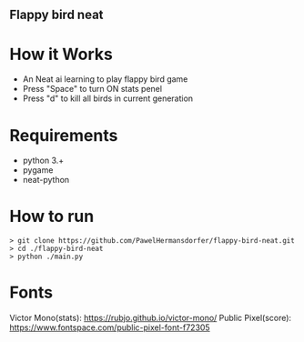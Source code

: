 ## Flappy bird neat
# How it Works
- An Neat ai learning to play flappy bird game
- Press "Space" to turn ON stats penel
- Press "d" to kill all birds in current generation

# Requirements
- python 3.+
- pygame
- neat-python

# How to run
```console
> git clone https://github.com/PawelHermansdorfer/flappy-bird-neat.git
> cd ./flappy-bird-neat
> python ./main.py
```


# Fonts
Victor Mono(stats): https://rubjo.github.io/victor-mono/
Public Pixel(score): https://www.fontspace.com/public-pixel-font-f72305
